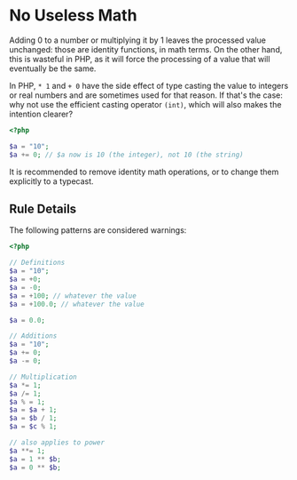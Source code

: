 <!-- Good Practices -->
# No Useless Math

Adding 0 to a number or multiplying it by 1 leaves the processed value unchanged: those are identity functions, in math terms. On the other hand, this is wasteful in PHP, as it will force the processing of a value that will eventually be the same.

In PHP, `* 1` and `+ 0` have the side effect of type casting the value to integers or real numbers and are sometimes used for that reason. If that's the case: why not use the efficient casting operator `(int)`, which will also makes the intention clearer?

```php
<?php

$a = "10";
$a += 0; // $a now is 10 (the integer), not 10 (the string)

```


It is recommended to remove identity math operations, or to change them explicitly to a typecast.


## Rule Details

The following patterns are considered warnings:

```php
<?php

// Definitions
$a = "10";
$a = +0;
$a = -0;
$a = +100; // whatever the value
$a = +100.0; // whatever the value

$a = 0.0;

// Additions
$a = "10";
$a += 0;
$a -= 0;

// Multiplication
$a *= 1;
$a /= 1;
$a % = 1;
$a = $a + 1;
$a = $b / 1;
$a = $c % 1;

// also applies to power
$a **= 1;
$a = 1 ** $b;
$a = 0 ** $b;

```


